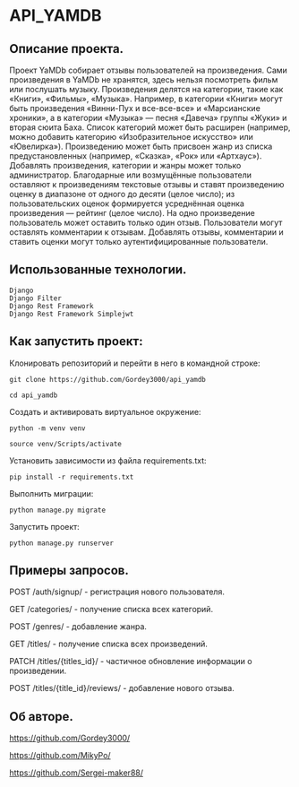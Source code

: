 # API_YAMDB

## Описание проекта.

  Проект YaMDb собирает отзывы пользователей на произведения. Сами произведения в YaMDb не хранятся, здесь нельзя посмотреть фильм или послушать музыку.
Произведения делятся на категории, такие как «Книги», «Фильмы», «Музыка». Например, в категории «Книги» могут быть произведения «Винни-Пух и все-все-все» и «Марсианские хроники», а в категории «Музыка» — песня «Давеча» группы «Жуки» и вторая сюита Баха. Список категорий может быть расширен (например, можно добавить категорию «Изобразительное искусство» или «Ювелирка»). 
Произведению может быть присвоен жанр из списка предустановленных (например, «Сказка», «Рок» или «Артхаус»). 
Добавлять произведения, категории и жанры может только администратор.
Благодарные или возмущённые пользователи оставляют к произведениям текстовые отзывы и ставят произведению оценку в диапазоне от одного до десяти (целое число); из пользовательских оценок формируется усреднённая оценка произведения — рейтинг (целое число). На одно произведение пользователь может оставить только один отзыв.
Пользователи могут оставлять комментарии к отзывам.
Добавлять отзывы, комментарии и ставить оценки могут только аутентифицированные пользователи.

## Использованные технологии.

    Django
    Django Filter
    Django Rest Framework
    Django Rest Framework Simplejwt
    
## Как запустить проект:

Клонировать репозиторий и перейти в него в командной строке:

```
git clone https://github.com/Gordey3000/api_yamdb

```

```
cd api_yamdb
```

Cоздать и активировать виртуальное окружение:

```
python -m venv venv
```

```
source venv/Scripts/activate
```

Установить зависимости из файла requirements.txt:

```
pip install -r requirements.txt
```

Выполнить миграции:

```
python manage.py migrate
```

Запустить проект:

```
python manage.py runserver
```
## Примеры запросов.
POST /auth/signup/ - регистрация нового пользователя.

GET /categories/ - получение списка всех категорий.

POST /genres/ - добавление жанра.

GET /titles/ - получение списка всех произведений.

PATCH /titles/{titles_id}/ - частичное обновление информации о произведении.

POST /titles/{title_id}/reviews/ - добавление нового отзыва.

## Об авторе.


https://github.com/Gordey3000/

https://github.com/MikyPo/

https://github.com/Sergei-maker88/